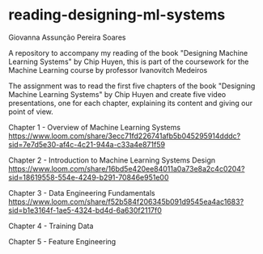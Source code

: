 # reading-designing-ml-systems
Giovanna Assunção Pereira Soares

A repository to accompany my reading of the book "Designing Machine Learning Systems" by Chip Huyen, this is part of the coursework for the Machine Learning course by professor Ivanovitch Medeiros

The assignment was to read the first five chapters of the book "Designing Machine Learning Systems" by Chip Huyen and create five video presentations, one for each chapter, explaining its content and giving our point of view.

Chapter 1 - Overview of Machine Learning Systems 
https://www.loom.com/share/3ecc71fd226741afb5b045295914dddc?sid=7e7d5e30-af4c-4c21-944a-c33a4e871f59

Chapter 2 - Introduction to Machine Learning Systems Design
https://www.loom.com/share/16bd5e420ee84011a0a73e8a2c4c0204?sid=18619558-554e-4249-b291-70846e951e00

Chapter 3 - Data Engineering Fundamentals
https://www.loom.com/share/f52b584f206345b091d9545ea4ac1683?sid=b1e3164f-1ae5-4324-bd4d-6a630f2117f0

Chapter 4 - Training Data

Chapter 5 - Feature Engineering
